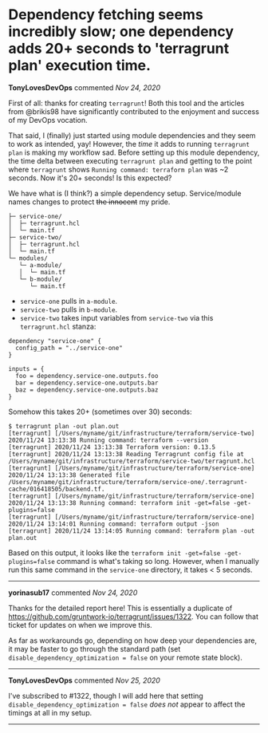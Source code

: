 # Dependency fetching seems incredibly slow; one dependency adds 20+ seconds to 'terragrunt plan' execution time.

**TonyLovesDevOps** commented *Nov 24, 2020*

First of all: thanks for creating `terragrunt`! Both this tool and the articles from @brikis98 have significantly contributed to the enjoyment and success of my DevOps vocation.

That said, I (finally) just started using module dependencies and they seem to work as intended, yay! However, the *time* it adds to running `terragrunt plan` is making my workflow sad. Before setting up this module dependency, the time delta between executing `terragrunt plan` and getting to the point where `terragrunt` shows `Running command: terraform plan` was ~2 seconds. Now it's 20+ seconds! Is this expected?

We have what is (I think?) a simple dependency setup. Service/module names changes to protect ~~the innocent~~ my pride.
```
├─ service-one/
│  ├─ terragrunt.hcl
│  └─ main.tf
├─ service-two/
│  ├─ terragrunt.hcl
│  └─ main.tf
└─ modules/
   └─ a-module/
   │  └─ main.tf
   └─ b-module/
      └─ main.tf
```

* `service-one` pulls in `a-module`.
* `service-two` pulls in `b-module`.
* `service-two` takes input variables from `service-two` via this `terragrunt.hcl` stanza:
```
dependency "service-one" {
  config_path = "../service-one"
}

inputs = {
  foo = dependency.service-one.outputs.foo
  bar = dependency.service-one.outputs.bar
  baz = dependency.service-one.outputs.baz
}
```

Somehow this takes 20+ (sometimes over 30) seconds:

```
$ terragrunt plan -out plan.out
[terragrunt] [/Users/myname/git/infrastructure/terraform/service-two] 2020/11/24 13:13:38 Running command: terraform --version
[terragrunt] 2020/11/24 13:13:38 Terraform version: 0.13.5
[terragrunt] 2020/11/24 13:13:38 Reading Terragrunt config file at /Users/myname/git/infrastructure/terraform/service-two/terragrunt.hcl
[terragrunt] [/Users/myname/git/infrastructure/terraform/service-one] 2020/11/24 13:13:38 Generated file /Users/myname/git/infrastructure/terraform/service-one/.terragrunt-cache/016418505/backend.tf.
[terragrunt] [/Users/myname/git/infrastructure/terraform/service-one] 2020/11/24 13:13:38 Running command: terraform init -get=false -get-plugins=false
[terragrunt] [/Users/myname/git/infrastructure/terraform/service-one] 2020/11/24 13:14:01 Running command: terraform output -json
[terragrunt] 2020/11/24 13:14:05 Running command: terraform plan -out plan.out

```

Based on this output, it looks like the `terraform init -get=false -get-plugins=false` command is what's taking so long. However, when I manually run this same command in the `service-one` directory, it takes < 5 seconds.
<br />
***


**yorinasub17** commented *Nov 24, 2020*

Thanks for the detailed report here! This is essentially a duplicate of https://github.com/gruntwork-io/terragrunt/issues/1322. You can follow that ticket for updates on when we improve this.

As far as workarounds go, depending on how deep your dependencies are, it may be faster to go through the standard path (set `disable_dependency_optimization = false` on your remote state block).
***

**TonyLovesDevOps** commented *Nov 25, 2020*

I've subscribed to #1322, though I will add here that setting `disable_dependency_optimization = false` _does not_ appear to affect the timings at all in my setup.
***

